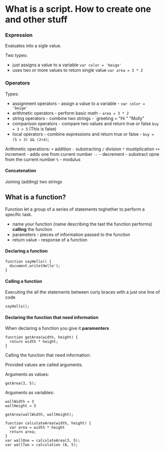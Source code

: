 # What is a script. How to create one and other stuff

### Expression

Evaluates into a sigle value.

Two types:
- just assigns a value to a variable `var color = 'beige'`
- uses two or more values to return single value `var area = 3 * 2`

### Operators

Types: 
- assignment operators - assign a value to a variable  - `var color = 'beige'`
- arithmetic operators - perform basic math - `area = 3 * 2`
- string operators - combine two strings - `greeting = "Hi " "Molly"
- comparison operators - compare two values and return true or false `buy = 3 > 5` (This is false)
- local operators - combine expressions and return true or false - `buy = (5 > 3) && (2<4)`;

Arithmetic operations: 
`+` addition
 `-` substracting 
 `/` division
  `*` mustiplication
`++` increment - adds one from current number
`--` - decrement - substract opne from the current number
`%` - modulus

#### Concatenation

Joining (adding) two strings


## What is a function?

Function let a group of a series of statements toghether to perform a specific task. 

- name your function (name describing the tast the function performs) **calling** the function
- parameters - pieces of information passed to the function 
- return value - response of a function

#### Declaring a function

```
function sayHello() {
  document.write(Hello');
}
```

#### Calling a function

Executing the all the statements between curly braces with a just one line of code

```
sayHello();
```

#### Declaring the function that need information

When declaring a function you give it **paramenters**

```
function getArea(width, height) {
  return width * height;
}
```

Calling the function that need information:

Provided values are called arguments.

Arguments as values:
```
getArea(3, 5);
```

Arguments as variables:
```
wallWidth = 3
wallHeight = 5

getArea(wallWidth, wallHeight);
```

```
function calculateArea(width, height) {
  var area = width * height
  return area;
}
var wallOne = calculateArea(3, 5);
var wallTwo = calculation (8, 5);
```